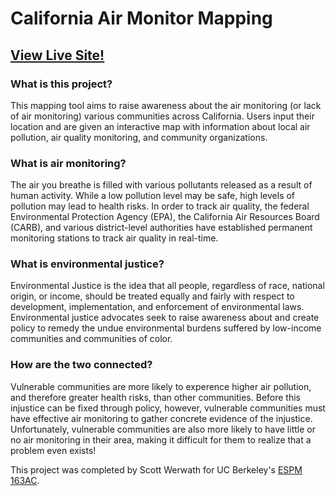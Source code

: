 # California Air Monitor Mapping
## [View Live Site!](http://mapping.swerwath.com/)

### What is this project?
This mapping tool aims to raise awareness about the air monitoring (or lack of air monitoring) various communities across California. Users input their location and are given an interactive map with information about local air pollution, air quality monitoring, and community organizations. 

### What is air monitoring?
The air you breathe is filled with various pollutants released as a result of human activity. While a low pollution level may be safe, high levels of pollution may lead to health risks. In order to track air quality, the federal Environmental Protection Agency (EPA), the California Air Resources Board (CARB), and various district-level authorities have established permanent monitoring stations to track air quality in real-time.

### What is environmental justice?
Environmental Justice is the idea that all people, regardless of race, national origin, or income, should be treated equally and fairly with respect to development, implementation, and enforcement of environmental laws. Environmental justice advocates seek to raise awareness about and create policy to remedy the undue environmental burdens suffered by low-income communities and communities of color.

### How are the two connected?
Vulnerable communities are more likely to experence higher air pollution, and therefore greater health risks, than other communities. Before this injustice can be fixed through policy, however, vulnerable communities must have effective air monitoring to gather concrete evidence of the injustice. Unfortunately, vulnerable communities are also more likely to have little or no air monitoring in their area, making it difficult for them to realize that a problem even exists!



This project was completed by Scott Werwath for UC Berkeley's [ESPM 163AC](http://classes.berkeley.edu/content/2018-spring-espm-163ac-001-lec-001).
